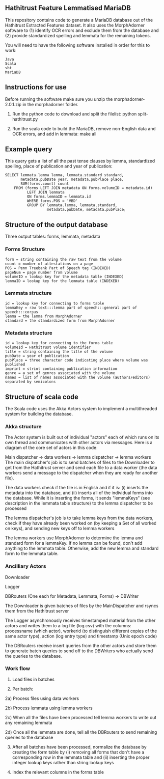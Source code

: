 ## Hathitrust Feature Lemmatised MariaDB
This repository contains code to generate a MariaDB database out of the Hathitrust Extracted Features dataset. It also uses the MorphAdorner software to (1) identify OCR errors and exclude them from the database and (2) provide standardized spelling and lemmata for the remaining tokens.

You will need to have the following software installed in order for this to work:
```
Java
Scala
sbt
MariaDB
```
## Instructions for use
Before running the software make sure you unzip the morphadorner-2.0.1.zip in the morphadorner folder.

1) Run the python code to download and split the filelist: python split-hathitrust.py

2) Run the scala code to build the MariaDB, remove non-English data and OCR errors, and add in lemmata: make all

## Example query
This query gets a list of all the past tense clauses by lemma, standardized spelling, place of publication and year of publication:
```
SELECT lemmata.lemma lemma, lemmata.standard standard, 
	   metadata.pubDate year, metadata.pubPlace place, 
	   SUM(forms.count) count 
	FROM (forms LEFT JOIN metadata ON forms.volumeID = metadata.id) 
		  LEFT JOIN lemmata 
		  ON forms.lemmaID = lemmata.id 
		  WHERE forms.POS = 'VBD'
		  GROUP BY lemmata.lemma, lemmata.standard, 
		  		   metadata.pubDate, metadata.pubPlace;
```
## Structure of the output database
Three output tables: forms, lemmata, metadata

### Forms Structure
```
form = string containing the raw text from the volume
count = number of attestations on a page
POS = Penn Treebank Part of Speech tag (INDEXED)
pageNum = page number from volume
volumeID = lookup key for the metadata table (INDEXED)
lemmaID = lookup key for the lemmata table (INDEXED)
```
### Lemmata structure
```
id = lookup key for connecting to forms table
lemmaKey = raw text:::lemma part of speech:::general part of speech:::corpus
lemma = the lemma from MorphAdorner
standard = the standardized form from MorphAdorner
```
### Metadata structure
```
id = lookup key for connecting to the forms table
volumeId = Hathitrust volume identifier
title = string containing the title of the volume
pubDate = year of publication
pubPlace = three character code indicating place where volume was published
imprint = strint containing publication information
genre = a set of genres associated with the volume
names = list of names associated with the volume (authors/editors) separated by semicolons
```
## Structure of scala code
The Scala code uses the Akka Actors system to implement a multithreaded system for building the database. 

### Akka structure
The Actor system is built out of individual "actors" each of which runs on its own thread and communicates with other actors via messages. Here is a diagram of the core set of actors in this code:

Main dispatcher -> data workers -> lemma dispatcher -> lemma workers
The main dispatcher's job is to send batches of files to the Downloader to get from the Hathitrust server and send each file to a data worker (the data workers send a message to the dispatcher when they are ready for another file). 

The data workers check if the file is in English and if it is: (i) inserts the metadata into the database, and (ii) inserts all of the individual forms into the database. While it is inserting the forms, it sends "lemmaKeys" (see description in the lemmata table structure) to the lemma dispatcher to be processed

The lemma dispatcher's job is to take lemma keys from the data workers, check if they have already been worked on (by keeping a Set of all worked on keys), and sending new keys off to lemma workers

The lemma workers use MorphAdorner to determine the lemma and standard form for a lemmaKey. If no lemma can be found, don't add anything to the lemmata table. Otherwise, add the new lemma and standard form to the lemmata table.

### Ancilliary Actors

Downloader

Logger

DBRouters (One each for Metadata, Lemmata, Forms) -> DBWriter

The Downloader is given batches of files by the MainDispatcher and rsyncs them from the Hathitrust server

The Logger asynchronously receives timestamped material from the other actors and writes them to a log file (log.csv) with the columns: processname (which actor), workerid (to distinguish different copies of the same actor type), action (log entry type) and timestamp (Unix epoch code)

The DBRouters receive insert queries from the other actors and store them to generate batch queries to send off to the DBWriters who actually send the queries to the database.

### Work flow
1) Load files in batches

2) Per batch:

2a) Process files using data workers

2b) Process lemmata using lemma workers

2c) When all the files have been processed tell lemma workers to write out any remaining lemmata

2d) Once all the lemmata are done, tell all the DBRouters to send remaining queries to the database

3) After all batches have been processed, normalize the database by creating the form table by (i) removing all forms that don't have a corresponding row in the lemmata table and (ii) inserting the proper integer lookup keys rather than string lookup keys

4) Index the relevant columns in the forms table


